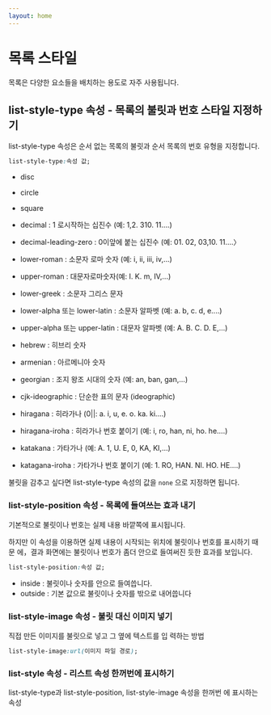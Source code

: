```yaml
---
layout: home
---
```


# 목록 스타일
목록은 다양한 요소들을 배치하는 용도로 자주 사용됩니다.

## list-style-type 속성 - 목록의 불릿과 번호 스타일 지정하기
list-style-type 속성은 순서 없는 목록의 불릿과 순서 목록의 번호 유형을 지정합니다.

```css
list-style-type:속성 값;
```

* disc
* circle
* square

* decimal : 1 로시작하는 십진수 (예: 1,2. 310. 11....)
* decimal-leading-zero : 0이앞에 붙는 십진수 (예: 01. 02, 03,10. 11....〉 
* lower-roman : 소문자 로마 숫자 (예: i, ii, iii, iv,...)
* upper-roman : 대문자로마숫자(예:  I. K. m, IV,...) 
* lower-greek : 소문자 그리스 문자
* lower-alpha 또는 lower-latin : 소문자 알파벳 (예: a. b, c. d, e....) 
* upper-alpha 또는 upper-latin : 대문자 알파벳 (예: A. B. C. D. E,...) 
* hebrew : 히브리 숫자
* armenian : 아르메니아 숫자
* georgian : 조지 왕조 시대의 숫자 (예: an, ban, gan,...) 
* cjk-ideographic : 단순한 표의 문자 (ideographic)
* hiragana : 히라가나 (0||: a. i,  u, e. o. ka. ki....)
* hiragana-iroha : 히라가나 번호 붙이기 (예: i, ro, han, ni, ho. he....) 
* katakana : 가타가나 (예: A. 1,  U. E, 0, KA, KI,...)
* katagana-iroha : 가타가나 번호 붙이기 (예: 1. RO, HAN. Nl. HO. HE....)



불릿을 감추고 싶다면 list-style-type 속성의 값을 `none` 으로 지정하면 됩니다.


### list-style-position 속성 - 목록에 들여쓰는 효과 내기

기본적으로 불릿이나 번호는 실제 내용 바깥쪽에 표시됩니다. 

하지만 이 속성을 이용하면 실제 내용이 시작되는 위치에 불릿이나 번호를 표시하기 때문 
에，결과 화면에는 불릿이나 번호가 좀더 안으로 들여써진 듯한 효과를 보입니다.

```css
list-style-position:속성 값;
```


* inside : 불릿이나 숫자를 안으로 들여씁니다.
* outside : 기본 값으로 불릿이나 숫자를 밖으로 내어씁니다


### list-style-image 속성 - 불릿 대신 이미지 넣기
직접 만든 이미지를 
불릿으로 넣고 그 옆에 텍스트를 입 력하는 방법

```css
list-style-image:url(이미지 파일 경로);
```

### list-style 속성 -  리스트 속성 한꺼번에 표시하기

 list-style-type과 list-style-position, list-style-image 속성을 한꺼번 
에 표시하는속성

